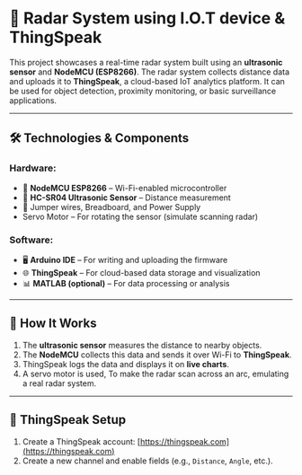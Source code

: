 # 🚀 Radar System using I.O.T device & ThingSpeak

This project showcases a real-time radar system built using an **ultrasonic sensor** and **NodeMCU (ESP8266)**. The radar system collects distance data and uploads it to **ThingSpeak**, a cloud-based IoT analytics platform. It can be used for object detection, proximity monitoring, or basic surveillance applications.

---

## 🛠️ Technologies & Components

### Hardware:
- 🧠 **NodeMCU ESP8266** – Wi-Fi-enabled microcontroller
- 📡 **HC-SR04 Ultrasonic Sensor** – Distance measurement
- 🔌 Jumper wires, Breadboard, and Power Supply
- Servo Motor – For rotating the sensor (simulate scanning radar)

### Software:
- 🖥️ **Arduino IDE** – For writing and uploading the firmware
- 🌐 **ThingSpeak** – For cloud-based data storage and visualization
- 📊 **MATLAB (optional)** – For data processing or analysis


---

## 🔧 How It Works

1. The **ultrasonic sensor** measures the distance to nearby objects.
2. The **NodeMCU** collects this data and sends it over Wi-Fi to **ThingSpeak**.
3. ThingSpeak logs the data and displays it on **live charts**.
4. A servo motor is used, To make the radar scan across an arc, emulating a real radar system.

---

## 🧾 ThingSpeak Setup

1. Create a ThingSpeak account: [https://thingspeak.com](https://thingspeak.com)
2. Create a new channel and enable fields (e.g., `Distance`, `Angle`, etc.).
